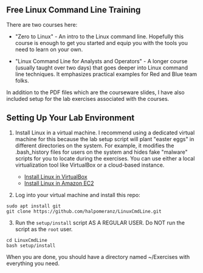 ## Free Linux Command Line Training

There are two courses here:

* "Zero to Linux" - An intro to the Linux command line. Hopefully this course is enough to get you started and equip you with the tools you need to learn on your own.

* "Linux Command Line for Analysts and Operators" - A longer course (usually taught over two days) that goes deeper into Linux command line techniques. It emphasizes practical examples for Red and Blue team folks.

In addition to the PDF files which are the courseware slides, I have also included setup for the lab exercises associated with the courses.

## Setting Up Your Lab Environment

1. Install Linux in a virtual machine. I recommend using a dedicated virtual machine for this because the lab setup script will plant "easter eggs" in different directories on the system. For example, it modifies the .bash_history files for users on the system and hides fake "malware" scripts for you to locate during the exercises. You can use either a local virtualization tool like VirtualBox or a cloud-based instance.

   * [Install Linux in VirtualBox](https://itsfoss.com/install-linux-in-virtualbox/)
   * [Install Linux in Amazon EC2](https://jumpcloud.com/blog/how-to-set-up-amazon-linux-on-ec2-instances)

2. Log into your virtual machine and install this repo:

```
sudo apt install git
git clone https://github.com/halpomeranz/LinuxCmdLine.git
```

3. Run the `setup/install` script AS A REGULAR USER. Do NOT run the script as the `root` user.

```
cd LinuxCmdLine
bash setup/install
```

When you are done, you should have a directory named ~/Exercises with everything you need.
